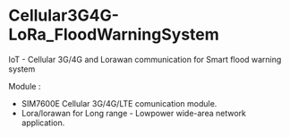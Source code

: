 # Cellular3G4G-LoRa_FloodWarningSystem
IoT - Cellular 3G/4G and Lorawan communication for Smart flood warning system 

Module : 
- SIM7600E Cellular 3G/4G/LTE comunication module.
- Lora/lorawan for Long range - Lowpower wide-area network application.

